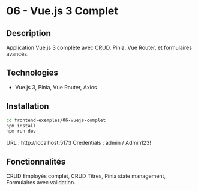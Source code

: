# 06 - Vue.js 3 Complet

## Description

Application Vue.js 3 complète avec CRUD, Pinia, Vue Router, et formulaires avancés.

## Technologies

- Vue.js 3, Pinia, Vue Router, Axios

## Installation

```bash
cd frontend-exemples/06-vuejs-complet
npm install
npm run dev
```

URL : http://localhost:5173
Credentials : admin / Admin123!

## Fonctionnalités

CRUD Employés complet, CRUD Titres, Pinia state management, Formulaires avec validation.

